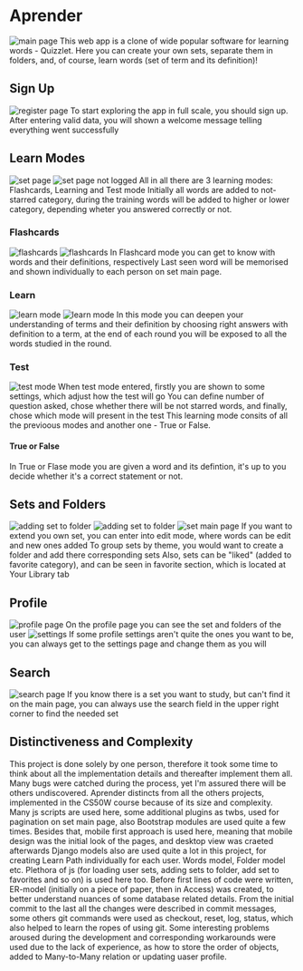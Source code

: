# Aprender
![main page](readme/index.png)
This web app is a clone of wide popular software for learning words - Quizzlet.
Here you can create your own sets, separate them in folders, and, of course, learn words (set of term and its definition)!


## Sign Up
![register page](readme/register.png)
To start exploring the app in full scale, you should sign up. After entering valid data,
you will shown a welcome message telling everything went successfully

## Learn Modes
![set page](readme/set.png)
![set page not logged](readme/set_main_page_not_signed.png)
All in all there are 3 learning modes: Flashcards, Learning and Test mode
Initially all words are added to not-starred category, during the training words will be 
added to higher or lower category, depending wheter you answered correctly or not.

### Flashcards
![flashcards](readme/flashcard.png)
![flashcards](readme/flashcard_flipped.png.png)
In Flashcard mode you can get to know with words and their definitions, respectively
Last seen word will be memorised and shown individually to each person on set main page.

### Learn
![learn mode](readme/learn_round.png)
![learn mode](readme/learn_wrong.png)
In this mode you can deepen your understanding of terms and their definition by choosing right answers with
definition to a term, at the end of each round you will be exposed to all the words studied in the round.

### Test
![test mode](readme/test.png)
When test mode entered, firstly you are shown to some settings, which adjust how the test will go
You can define number of question asked, chose whether there will be not starred words, and finally,
chose which mode will present in the test
This learning mode consits of all the previoous modes and another one - True or False.
#### True or False
In True or Flase mode you are given a word and its defintion, it's up to you decide whether it's a correct
statement or not.

## Sets and Folders
![adding set to folder](readme/set_to_folder.png)
![adding set to folder](readme/set_to_folder_from_folder.png)
![set main page](readme/set_main_page_not_signed.png)
If you want to extend you own set, you can enter into edit mode, where words can be edit and new ones added
To group sets by theme, you would want to create a folder and add there corresponding sets
Also, sets can be "liked" (added to favorite category), and can be seen in favorite section, which is located at Your Library tab

## Profile
![profile page](readme/profile.png)
On the profile page you can see the set and folders of the user
![settings](readme/profile_settings.png)
If some profile settings aren't quite the ones you want to be, you can always get to the settings page and change them
as you will

## Search
![search page](readme/search.png)
If you know there is a set you want to study, but can't find it on the main page, you can always use the search field in the upper right corner to find the needed set





## Distinctiveness and Complexity
This project is done solely by one person, therefore it took some time to think about all the implementation details
and thereafter implement them all.
Many bugs were catched during the process, yet I'm assured there will be others undiscovered.
Aprender distincts from all the others projects, implemented in the  CS50W course because of its size and complexity.
Many js scripts are used here, some additional plugins as twbs, used for pagination on set main page, also Bootstrap modules are
used quite a few times.
Besides that, mobile first approach is used here, meaning that mobile design was the initial look of the pages, and desktop view
was craeted afterwards
Django models also are used quite a lot in this project, for creating Learn Path individually for each user. Words model, Folder model etc. Plethora of js (for loading user sets, adding sets to folder, add set to favorites and so on) is used here too.
Before first lines of code were written, ER-model (initially on a piece of paper, then in Access) was created, to better understand
nuances of some database related details. From the initial commit to the last all the changes were described in commit messages, 
some others git commands were used as checkout, reset, log, status, which also helped to learn the ropes of using git.
Some interesting problems aroused during the development and corresponding workarounds were used due to the lack of experience, as how to store the order of objects, added to Many-to-Many relation or updating uaser profile.

